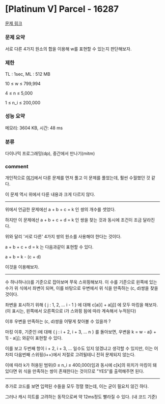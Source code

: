 
# [Platinum V] Parcel - 16287

[문제 링크](https://www.acmicpc.net/problem/16287)

### 문제 요약

<p> 서로 다른 4가지 원소의 합을 이용해 w를 표현할 수 있는지 판단해보자. </p>

### 제한

TL : 1sec, ML : 512 MB

10 ≤ w ≤ 799,994

4 ≤ n ≤ 5,000

1 ≤ n_i ≤ 200,000

### 성능 요약

메모리: 3604 KB, 시간: 48 ms

### 분류

다이나믹 프로그래밍(dp), 중간에서 만나기(mitm)

### comment

개인적으로 [여기](https://github.com/pill27211/Baekjoon/tree/main/Gold/DP/5624_%EC%A2%8B%EC%9D%80%20%EC%88%98)에서 다룬 문제를 먼저 풀고 이 문제를 풀었는데, 훨씬 수월했던 것 같다.

이 문제 역시 위에서 다룬 내용과 크게 다르지 않다.

-----------------------------------------------------------------------------------------------------------------------------------------------------------------------

위에서 언급한 문제에선 a + b + c = k 인 쌍의 개수를 셋었다.

하지만 이 문제에선 a + b + c + d = k 인 쌍을 찾는 것과 동시에 조건이 조금 달라진다.

위와 달리 '서로 다른' 4가지 쌍의 원소를 사용해야 한다는 것이다.

a + b + c + d = k 는 다음과같이 표현할 수 있다.

a + b = k - (c + d)

이것을 이용해보자.

-----------------------------------------------------------------------------------------------------------------------------------------------------------------------

수 하나하나(i)를 기준으로 잡아보며 쭈욱 스위핑해보자. 이 수를 기준으로 왼쪽에 있는 수가 위 식에서 좌변이 되며, 이를 바탕으로 우변에서 위 식을 만족하는 (c, d)쌍을 찾을 것이다.

좌변을 표시하기 위해 { j : 1, 2, ... i - 1 } 에 대해 c[a[i] + a[j]] 에 모두 마킹을 해보자. (이 표시는, 왼쪽에서 오른쪽으로 i가 스와핑 됨에 따라 계속해서 누적된다)

이후 우변을 만족하는 (c, d)쌍을 어떻게 찾아볼 수 있을까 ?

마킹 이후, 기준인 i에 대해 { j : i + 2, i + 3, ... n } 를 돌아보면, 우변을 k = w - a[i + 1] - a[j]; 와같이 표현할 수 있다.

이를 보고 두번째 항이 i + 2, i + 3, ... 일수도 있지 않겠냐고 생각할 수 있지만, 이는 어차피 다음번째 스위핑(i++)에서 저절로 고려될테니 전혀 문제되지 않는다.

이에 따라 k가 허용된 범위(0 ≤ n_i ≤ 400,000)임과 동시에 c[k]의 위치가 마킹이 돼있다면 위 식을 만족하는 쌍이 존재한다는 것이므로 "YES"를 출력해주면 된다.

-----------------------------------------------------------------------------------------------------------------------------------------------------------------------

추가로 코드를 보면 입력된 수들을 모두 정렬 했는데, 이는 굳이 필요치 않긴 하다.

그러나 캐시 히트를 고려하는 동작으로써 약 12ms정도 빨라질 수 있다. (내 코드 기준)
